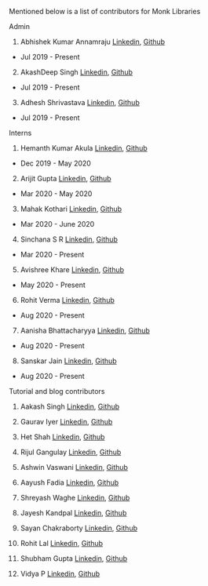 Mentioned below is a list of contributors for Monk Libraries

Admin
1) Abhishek Kumar Annamraju [Linkedin](https://www.linkedin.com/in/abhishek-kumar-annamraju/), [Github](https://github.com/abhi-kumar) 
  - Jul 2019 - Present

2) AkashDeep Singh [Linkedin](https://www.linkedin.com/in/akashdeepsingh01/), [Github](https://github.com/li8bot) 
  - Jul 2019 - Present
  
3) Adhesh Shrivastava [Linkedin](https://www.linkedin.com/in/adheshshrivastava3/), [Github]()
  - Jul 2019 - Present


Interns 
1) Hemanth Kumar Akula [Linkedin](https://www.linkedin.com/in/akula-hemanth-kumar-8b2877135/), [Github](https://github.com/THEFASHIONGEEK) 
  - Dec 2019 - May 2020
  
2) Arijit Gupta [Linkedin](https://www.linkedin.com/in/arijitgupta42/), [Github](https://github.com/arijitgupta42) 
  - Mar 2020 - May 2020
  
3) Mahak Kothari [Linkedin](https://www.linkedin.com/in/mahak-kothari-001982167/), [Github]() 
  - Mar 2020 - June 2020
  
4) Sinchana S R [Linkedin](https://www.linkedin.com/in/sinchana-s-r-469313132/ ), [Github](https://github.com/sinchubhat) 
  - Mar 2020 - Present

5) Avishree Khare [Linkedin](https://www.linkedin.com/in/avishreekh/), [Github](https://github.com/avishreekh) 
  - May 2020 - Present
  
6) Rohit Verma [Linkedin](https://www.linkedin.com/in/rohit96/), [Github](https://github.com/rohit0906)
  - Aug 2020 - Present
  
7) Aanisha Bhattacharyya [Linkedin](https://www.linkedin.com/in/aanisha-bhattacharyya/), [Github](https://github.com/Aanisha)
  - Aug 2020 - Present
  
8) Sanskar Jain [Linkedin](https://www.linkedin.com/in/sanskar-jain-018220195/), [Github](https://github.com/Sanskar329)
  - Aug 2020 - Present


Tutorial and blog contributors
1) Aakash Singh [Linkedin](https://www.linkedin.com/in/singh-aakash/), [Github](https://github.com/Aakash1822) 

2) Gaurav Iyer [Linkedin]( https://www.linkedin.com/in/gaurav-iyer-33b29b162/), [Github]() 

3) Het Shah [Linkedin](https://www.linkedin.com/in/het-shah163/), [Github](https://github.com/Het-Shah) 

4) Rijul Gangulay [Linkedin](https://www.linkedin.com/in/rijul-ganguly-22629b162/), [Github]() 

5) Ashwin Vaswani [Linkedin](https://www.linkedin.com/in/ashwin-vaswani-3314aa169/), [Github](https://github.com/ashwinvaswani) 

6) Aayush Fadia [Linkedin](https://www.linkedin.com/in/aayush-fadia-700b27190/), [Github](https://github.com/aayush-fadia) 

7) Shreyash Waghe [Linkedin](https://www.linkedin.com/in/shreyash-waghe-49537b191/), [Github](https://github.com/Shreyashwaghe) 

8) Jayesh Kandpal [Linkedin](https://www.linkedin.com/in/jayesh-kandpal-355995186/), [Github](https://github.com/jayeshk7) 

9) Sayan Chakraborty [Linkedin](https://www.linkedin.com/in/sayanchakraborty581/), [Github](https://github.com/sayangoogle) 

10) Rohit Lal [Linkedin](https://www.linkedin.com/in/rohit-lal/), [Github](https://github.com/take2rohit) 

11) Shubham Gupta [Linkedin](https://www.linkedin.com/in/shubham-gupta-gim/), [Github]() 

12) Vidya P [Linkedin](https://www.linkedin.com/in/vidyapb/), [Github](https://github.com/vidyap-xgboost)
